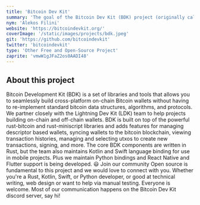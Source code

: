 ```yaml
---
title: 'Bitcoin Dev Kit'
summary: 'The goal of the Bitcoin Dev Kit (BDK) project (originally called Magical Bitcoin 🧙) is to provide libraries and tools that make it 10x easier to build secure, full featured, cross-platform on-chain Bitcoin wallets. All BDK components are designed to be lightweight and modular so that they can be adapted for virtually any use-case: from single-sig mobile wallets to multi-billion-dollar cold storage vaults.'
nym: 'Alekos Filini'
website: 'https://bitcoindevkit.org/'
coverImage: '/static/images/projects/bdk.jpeg'
git: 'https://github.com/bitcoindevkit'
twitter: 'bitcoindevkit'
type: 'Other Free and Open-Source Project'
zaprite: 'vmwW1gJFaZ2os0AADI48'
---
```


## About this project

Bitcoin Development Kit (BDK) is a set of libraries and tools that allows you to seamlessly build cross-platform on-chain Bitcoin wallets without having to re-implement standard bitcoin data structures, algorithms, and protocols. We partner closely with the Lightning Dev Kit (LDK) team to help projects building on-chain and off-chain wallets. BDK is built on top of the powerful rust-bitcoin and rust-miniscript libraries and adds features for managing descriptor based wallets, syncing wallets to the bitcoin blockchain, viewing transaction histories, managing and selecting utxos to create new transactions, signing, and more. The core BDK components are written in Rust, but the team also maintains Kotlin and Swift language binding for use in mobile projects. Plus we maintain Python bindings and React Native and Flutter support is being developed. 😃 Join our community Open source is fundamental to this project and we would love to connect with you. Whether you're a Rust, Kotlin, Swift, or Python developer, or good at technical writing, web design or want to help via manual testing. Everyone is welcome. Most of our communication happens on the Bitcoin Dev Kit discord server, say hi!